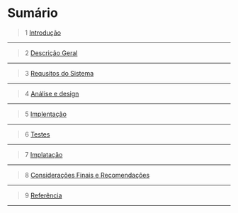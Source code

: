 # Sumário

>1 [Introdução](https://github.com/guimaraesprogramador/Regras_Operador/blob/master/documenta%C3%A7%C3%A3o/introdu%C3%A7%C3%A3o/introdu%C3%A7%C3%A3o.md) 
***
>2 [Descrição Geral](https://github.com/guimaraesprogramador/Regras_Operador/blob/master/documenta%C3%A7%C3%A3o/Descri%C3%A7%C3%A3o%20Geral%20do%20Sistema/Descri%C3%A7%C3%A3o%20Geral%20do%20Sistema.md)
***
>3 [Requsitos do Sistema](https://github.com/guimaraesprogramador/Regras_Operador/blob/master/documenta%C3%A7%C3%A3o/Requisito%20do%20Sistema/Requisito%20do%20Sistema.md)
***
>4 [Análise e design](https://github.com/guimaraesprogramador/Regras_Operador/blob/master/documenta%C3%A7%C3%A3o/An%C3%A1lise%20e%20Design/An%C3%A1lise%20e%20Design.md)
***
>5 [Implentação](https://github.com/guimaraesprogramador/Regras_Operador/blob/master/documenta%C3%A7%C3%A3o/Implementa%C3%A7%C3%A3o/Implementa%C3%A7%C3%A3o.md)
***
>6 [Testes](https://github.com/guimaraesprogramador/Regras_Operador/blob/master/documenta%C3%A7%C3%A3o/Testes/Testes.md)
***
>7 [Implatação](https://github.com/guimaraesprogramador/Regras_Operador/blob/master/documenta%C3%A7%C3%A3o/Implanta%C3%A7%C3%A3o/Implanta%C3%A7%C3%A3o.md)
***
>8 [Considerações Finais e Recomendações](https://github.com/guimaraesprogramador/Regras_Operador/blob/master/documenta%C3%A7%C3%A3o/Considera%C3%A7%C3%B5es%20Finais%20e%20Recomenta%C3%A7%C3%B5es/Considera%C3%A7%C3%B5es%20Finais%20e%20Recomenta%C3%A7%C3%B5es.md)
***
>9 [Referência](https://github.com/guimaraesprogramador/Regras_Operador/blob/master/documenta%C3%A7%C3%A3o/Refer%C3%AAncia/Refer%C3%AAncia.md)
***